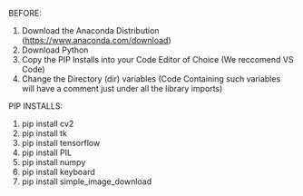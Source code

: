 BEFORE:
1. Download the Anaconda Distribution (https://www.anaconda.com/download)
2. Download Python
3. Copy the PIP Installs into your Code Editor of Choice (We reccomend VS Code)
4. Change the Directory (dir) variables (Code Containing such variables will have a comment just under all the library imports)

PIP INSTALLS:
1.  pip install cv2
2.  pip install tk
3.  pip install tensorflow
4.  pip install PIL
5.  pip install numpy
6.  pip install keyboard
7.  pip install simple_image_download

